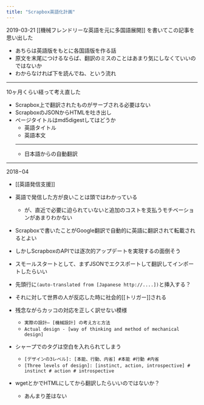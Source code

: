 ```yaml
---
title: "Scrapbox英語化計画"
---
```


2019-03-21 [[機械フレンドリーな英語を元に多国語展開]] を書いてこの記事を思い出した
- あちらは英語版をもとに各国語版を作る話
- 原文を末尾につけるならば、翻訳のミスのことはあまり気にしなくていいのではないか
- わからなければ下を読んでね、という流れ
---
10ヶ月くらい経って考え直した
- Scrapbox上で翻訳されたものがサーブされる必要はない
- ScrapboxのJSONからHTMLを吐き出し
- ページタイトルはmd5digestしてはどうか
    - 英語タイトル
    - 英語本文
    - ---
    - 日本語からの自動翻訳
-----
2018−04
- [[英語発信支援]]
- 英語で発信した方が良いことは頭ではわかっている
    - が、直近で必要に迫られていないと追加のコストを支払うモチベーションがあまりわかない
- Scrapboxで書いたことがGoogle翻訳で自動的に英語に翻訳されて転載されるとよい
- しかしScrapboxのAPIでは逐次的アップデートを実現するの面倒そう
- スモールスタートとして、まずJSONでエクスポートして翻訳してインポートしたらいい
- 先頭行に`(auto-translated from [Japanese http://....])`と挿入する？
- それに対して世界の人が反応した時に社会的[[トリガー]]される

- 残念ながらカッコの対応を正しく訳せない模様
    - `実際の設計― [機械設計] の考え方と方法`
    - `Actual design - [way of thinking and method of mechanical design]`
- シャープでのタグは空白を入れられてしまう
    - `[デザインの3レベル]: [本能、行動、内省] #本能 #行動 #内省`
    - `[Three levels of design]: [instinct, action, introspective] # instinct # action # introspective`

- wgetとかでHTMLにしてから翻訳したらいいのではないか？
    - あんまり差はない
